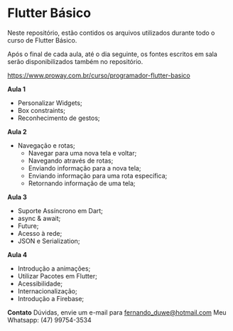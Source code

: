 # Flutter Básico
Neste repositório, estão contidos os arquivos utilizados durante todo o curso de Flutter Básico.

Após o final de cada aula, até o dia seguinte, os fontes escritos em sala serão disponibilizados também no repositório.

https://www.proway.com.br/curso/programador-flutter-basico

**Aula 1**
- Personalizar Widgets;
- Box constraints;
- Reconhecimento de gestos;


**Aula 2**
- Navegação e rotas;
    - Navegar para uma nova tela e voltar;
    - Navegando através de rotas;
    - Enviando informação para a nova tela;
    - Enviando informação para uma rota específica;
    - Retornando informação de uma tela;


**Aula 3**
- Suporte Assíncrono em Dart;
- async & await;
- Future;
- Acesso à rede;
- JSON e Serialization;


**Aula 4**
- Introdução a animações;
- Utilizar Pacotes em Flutter;
- Acessibilidade;
- Internacionalização;
- Introdução a Firebase;


**Contato**
Dúvidas, envie um e-mail para fernando_duwe@hotmail.com
Meu Whatsapp: (47) 99754-3534